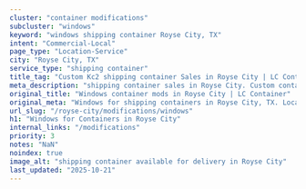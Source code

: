 ```yaml
---
cluster: "container modifications"
subcluster: "windows"
keyword: "windows shipping container Royse City, TX"
intent: "Commercial-Local"
page_type: "Location-Service"
city: "Royse City, TX"
service_type: "shipping container"
title_tag: "Custom Kc2 shipping container Sales in Royse City | LC Container"
meta_description: "shipping container sales in Royse City. Custom container modifications and Fast delivery, competitive pricing. Serving modifications area. Quote ID: HSJ. Call (214) 524-4168 for your free quote today."
original_title: "Windows container mods in Royse City | LC Container"
original_meta: "Windows for shipping containers in Royse City, TX. Local fabrication & pro install. LC Container — Since 2003. Get a quote."
url_slug: "/royse-city/modifications/windows"
h1: "Windows for Containers in Royse City"
internal_links: "/modifications"
priority: 3
notes: "NaN"
noindex: true
image_alt: "shipping container available for delivery in Royse City"
last_updated: "2025-10-21"
---
```


<!-- TODO: Add unique city/inventory copy, images, and internal links here. -->
